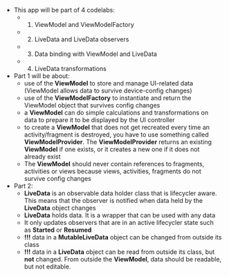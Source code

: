 * This app will be part of 4 codelabs:
    * 1. ViewModel and ViewModelFactory
    * 2. LiveData and LiveData observers
    * 3. Data binding with ViewModel and LiveData
    * 4. LiveData transformations
* Part 1 will be about:
    - use of the **ViewModel** to store and manage UI-related data (ViewModel allows data to survive device-config changes)
    - use of the **ViewModelFactory** to instantiate and return the ViewModel object that survives config changes
    - a **ViewModel** can do simple calculations and transformations on data to prepare it to be displayed by the UI controller
    - to create a **ViewModel** that does not get recreated every time an activity/fragment is destroyed, you have to use something called **ViewModelProvider**. The **ViewModelProvider** returns an existing **ViewModel** if one exists, or it creates a new one if it does not already exist
    - The **ViewModel** should never contain references to fragments, activities or views because views, activities, fragments  do not survive config changes
* Part 2:
    - **LiveData** is an observable data holder class that is lifecycler aware. This means that the observer is notified when data held by the **LiveData** object changes
    - **LiveData** holds data. It is a wrapper that can be used with any data
    - It only updates observers that are in an active lifecycler state such as **Started** or **Resumed**
    - **!!!** data in a **MutableLiveData** object can be changed from outside its class
    - **!!!** data in a **LiveData** object can be read from outside its class, but **not** changed. From outside the **ViewModel**, data should be readable, but not editable.
